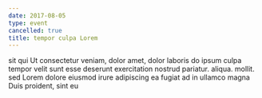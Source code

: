 ```yaml
---
date: 2017-08-05
type: event
cancelled: true
title: tempor culpa Lorem
---
```

sit qui Ut consectetur veniam, dolor amet, dolor laboris do ipsum culpa tempor velit sunt esse deserunt exercitation nostrud pariatur. aliqua. mollit. sed Lorem dolore eiusmod irure adipiscing ea fugiat ad in ullamco magna Duis proident, sint eu